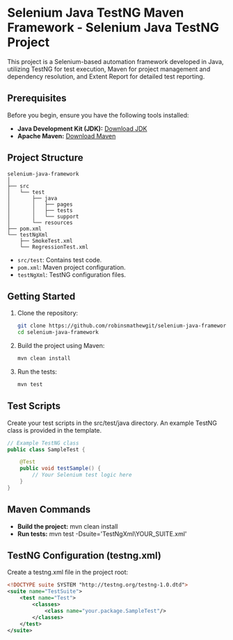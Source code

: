 # Selenium Java TestNG Maven Framework - Selenium Java TestNG Project

This project is a Selenium-based automation framework developed in Java, utilizing TestNG for test execution, Maven for project management and dependency resolution, and Extent Report for detailed test reporting.

## Prerequisites

Before you begin, ensure you have the following tools installed:

- **Java Development Kit (JDK):** [Download JDK](https://www.oracle.com/java/technologies/javase-downloads.html)
- **Apache Maven:** [Download Maven](https://maven.apache.org/download.cgi)

## Project Structure

```plaintext
selenium-java-framework
│
├── src
│   └── test
│       ├── java
│       │   ├── pages
│       │   ├── tests
│       │   └── support
│       └── resources
├── pom.xml
└── testNgXml
	├── SmokeTest.xml
	└── RegressionTest.xml
```

- `src/test`: Contains test code.
- `pom.xml`: Maven project configuration.
- `testNgXml`: TestNG configuration files.

## Getting Started

1. Clone the repository:

    ```bash
    git clone https://github.com/robinsmathewgit/selenium-java-framework.git
    cd selenium-java-framework
    ```

2. Build the project using Maven:

    ```bash
    mvn clean install
    ```

3. Run the tests:

    ```bash
    mvn test
    ```   

## Test Scripts

Create your test scripts in the src/test/java directory. An example TestNG class is provided in the template.

```java
// Example TestNG class
public class SampleTest {

    @Test
    public void testSample() {
        // Your Selenium test logic here
    }
}
```

## Maven Commands

- **Build the project:** mvn clean install
- **Run tests:** mvn test -Dsuite='TestNgXml\YOUR_SUITE.xml'

## TestNG Configuration (testng.xml)

Create a testng.xml file in the project root:

```xml
<!DOCTYPE suite SYSTEM "http://testng.org/testng-1.0.dtd">
<suite name="TestSuite">
    <test name="Test">
        <classes>
            <class name="your.package.SampleTest"/>
        </classes>
    </test>
</suite>
```

